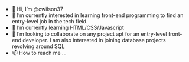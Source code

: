- 👋 Hi, I’m @cwilson37
- 👀 I’m currently interested in learning front-end programming to find an entry-level job in the tech field.
- 🌱 I’m currently learning HTML/CSS/Javascript
- 💞️ I’m looking to collaborate on any project apt for an entry-level front-end developer. I am also interested in joining database projects revolving around SQL
- 📫 How to reach me ...

<!---
cwilson37/cwilson37 is a ✨ special ✨ repository because its `README.md` (this file) appears on your GitHub profile.
You can click the Preview link to take a look at your changes.
--->
